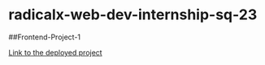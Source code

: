# radicalx-web-dev-internship-sq-23

##Frontend-Project-1

[Link to the deployed project](https://radicalx-web-dev-internship-sq-23.vercel.app/)
